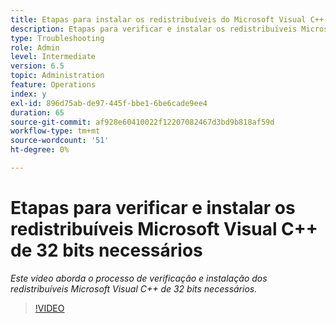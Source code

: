 ```yaml
---
title: Etapas para instalar os redistribuíveis do Microsoft Visual C++ de 32 bits necessários
description: Etapas para verificar e instalar os redistribuíveis Microsoft Visual C++ de 32 bits necessários
type: Troubleshooting
role: Admin
level: Intermediate
version: 6.5
topic: Administration
feature: Operations
index: y
exl-id: 896d75ab-de97-445f-bbe1-6be6cade9ee4
duration: 65
source-git-commit: af928e60410022f12207082467d3bd9b818af59d
workflow-type: tm+mt
source-wordcount: '51'
ht-degree: 0%

---
```


# Etapas para verificar e instalar os redistribuíveis Microsoft Visual C++ de 32 bits necessários

*Este vídeo aborda o processo de verificação e instalação dos redistribuíveis Microsoft Visual C++ de 32 bits necessários.*

>[!VIDEO](https://video.tv.adobe.com/v/335520?quality=12&learn=on)
